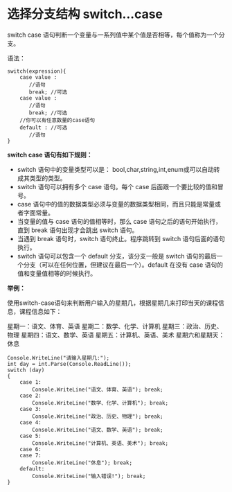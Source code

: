 # 选择分支结构 switch...case

switch case 语句判断一个变量与一系列值中某个值是否相等，每个值称为一个分支。 

语法：

```
switch(expression){
    case value :
       //语句
       break; //可选
    case value :
       //语句
       break; //可选
    //你可以有任意数量的case语句
    default : //可选
       //语句
}
```

 **switch case 语句有如下规则：** 

- switch 语句中的变量类型可以是： bool,char,string,int,enum或可以自动转成其类型的类型。
- switch 语句可以拥有多个 case 语句。每个 case 后面跟一个要比较的值和冒号。
- case 语句中的值的数据类型必须与变量的数据类型相同，而且只能是常量或者字面常量。
- 当变量的值与 case 语句的值相等时，那么 case 语句之后的语句开始执行，直到 break 语句出现才会跳出 switch 语句。
- 当遇到 break 语句时，switch 语句终止。程序跳转到 switch 语句后面的语句执行。
- switch 语句可以包含一个 default 分支，该分支一般是 switch 语句的最后一个分支（可以在任何位置，但建议在最后一个）。default 在没有 case 语句的值和变量值相等的时候执行。

**举例：**

使用switch-case语句来判断用户输入的星期几，根据星期几来打印当天的课程信息，课程信息如下：

星期一：语文、体育、英语
星期二：数学、化学、计算机
星期三：政治、历史、物理
星期四：语文、数学、英语
星期五：计算机、英语、美术
星期六和星期天：休息

```
Console.WriteLine("请输入星期几:");
int day = int.Parse(Console.ReadLine());
switch (day)
{
    case 1:
    	Console.WriteLine("语文、体育、英语"); break;
    case 2:
    	Console.WriteLine("数学、化学、计算机"); break;
    case 3:
    	Console.WriteLine("政治、历史、物理"); break;
    case 4:
    	Console.WriteLine("语文、数学、英语"); break;
    case 5:
    	Console.WriteLine("计算机、英语、美术"); break;
    case 6:
    case 7:
    	Console.WriteLine("休息"); break;
    default:
    	Console.WriteLine("输入错误!"); break;
}
```

